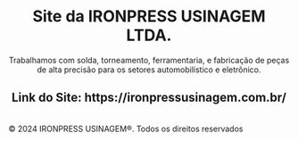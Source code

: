 <div align= "center">

<h1>Site da IRONPRESS USINAGEM LTDA.</h1>
<p> Trabalhamos com solda, torneamento, ferramentaria, e fabricação de peças de alta precisão para os setores automobilístico e eletrônico.</p>

<h2>Link do Site: https://ironpressusinagem.com.br/</h2>

</div>
<br>
© 2024 IRONPRESS USINAGEM®. Todos os direitos reservados
